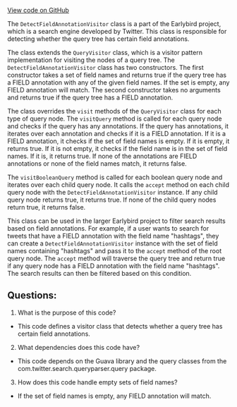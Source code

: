 [View code on GitHub](https://github.com/misbahsy/the-algorithm/src/java/com/twitter/search/earlybird/queryparser/DetectFieldAnnotationVisitor.java)

The `DetectFieldAnnotationVisitor` class is a part of the Earlybird project, which is a search engine developed by Twitter. This class is responsible for detecting whether the query tree has certain field annotations. 

The class extends the `QueryVisitor` class, which is a visitor pattern implementation for visiting the nodes of a query tree. The `DetectFieldAnnotationVisitor` class has two constructors. The first constructor takes a set of field names and returns true if the query tree has a FIELD annotation with any of the given field names. If the set is empty, any FIELD annotation will match. The second constructor takes no arguments and returns true if the query tree has a FIELD annotation.

The class overrides the `visit` methods of the `QueryVisitor` class for each type of query node. The `visitQuery` method is called for each query node and checks if the query has any annotations. If the query has annotations, it iterates over each annotation and checks if it is a FIELD annotation. If it is a FIELD annotation, it checks if the set of field names is empty. If it is empty, it returns true. If it is not empty, it checks if the field name is in the set of field names. If it is, it returns true. If none of the annotations are FIELD annotations or none of the field names match, it returns false.

The `visitBooleanQuery` method is called for each boolean query node and iterates over each child query node. It calls the `accept` method on each child query node with the `DetectFieldAnnotationVisitor` instance. If any child query node returns true, it returns true. If none of the child query nodes return true, it returns false.

This class can be used in the larger Earlybird project to filter search results based on field annotations. For example, if a user wants to search for tweets that have a FIELD annotation with the field name "hashtags", they can create a `DetectFieldAnnotationVisitor` instance with the set of field names containing "hashtags" and pass it to the `accept` method of the root query node. The `accept` method will traverse the query tree and return true if any query node has a FIELD annotation with the field name "hashtags". The search results can then be filtered based on this condition.
## Questions: 
 1. What is the purpose of this code?
- This code defines a visitor class that detects whether a query tree has certain field annotations.

2. What dependencies does this code have?
- This code depends on the Guava library and the query classes from the com.twitter.search.queryparser.query package.

3. How does this code handle empty sets of field names?
- If the set of field names is empty, any FIELD annotation will match.